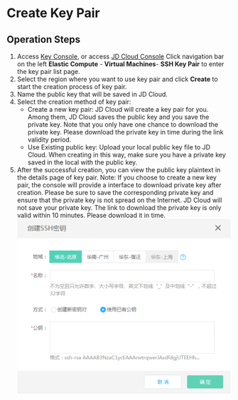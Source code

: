 # Create Key Pair

## Operation Steps
1. Access [Key Console][1], or access [JD Cloud Console][2] Click  navigation bar on the left **Elastic Compute** - **Virtual Machines**- **SSH Key Pair** to enter the key pair list page.
2. Select the region where you want to use key pair and click **Create** to start the creation process of key pair.
3. Name the public key that will be saved in JD Cloud.
4. Select the creation method of key pair: <br>
   * Create a new key pair: JD Cloud will create a key pair for you. Among them, JD Cloud saves the public key and you save the private key. Note that you only have one chance to download the private key. Please download the private key in time during the link validity period.
   * Use Existing public key: Upload your local public key file to JD Cloud. When creating in this way, make sure you have a private key saved in the local with the public key.
5. After the successful creation, you can view the public key plaintext in the details page of key pair.
Note: If you choose to create a new key pair, the console will provide a  interface to download private key after creation. Please be sure to save the corresponding private key and ensure that the private key is not spread on the Internet. JD Cloud will not save your private key. The link to download the private key is only valid within 10 minutes. Please download it in time.
![](../../../../../image/vm/Operation-Guide-keypair-create1.png)


  [1]: https://cns-console.jdcloud.com/host/ssh/list
  [2]: https://console.jdcloud.com/